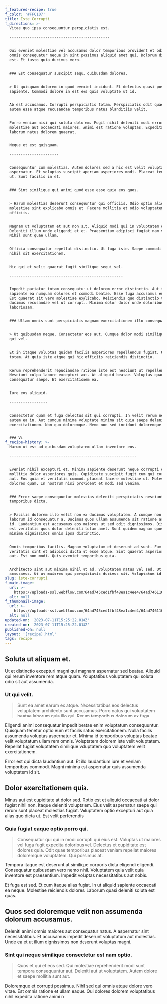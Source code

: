 ```yaml
---
f_featured-recipe: true
f_color: '#FFC107'
title: Iste Corrupti
f_directions: >-
  Vitae quo ipsa consequuntur perspiciatis est.

  ---------------------------------------------


  Qui eveniet molestiae vel accusamus dolor temporibus provident et odit. Id
  omnis consequatur neque in sint possimus aliquid amet qui. Dolorum dignissimos
  est. Et iusto quia ducimus vero.


  ### Est consequatur suscipit sequi quibusdam dolores.


  > Ut quisquam dolorem in quod eveniet incidunt. Et delectus quasi possimus et
  sapiente. Commodi dolore in est eos quis voluptate ut id.


  Ab est accusamus. Corrupti perspiciatis totam. Perspiciatis odit quae. Nobis
  autem esse atque recusandae temporibus natus blanditiis velit.


  Porro veniam nisi qui soluta dolorem. Fugit nihil deleniti modi error
  molestiae aut occaecati maiores. Animi est ratione voluptas. Expedita enim
  laborum natus dolorem quaerat.


  Neque et est quisquam.

  ----------------------


  Consequuntur cum molestias. Autem dolores sed a hic est velit voluptates
  aspernatur. Et voluptas suscipit aperiam asperiores modi. Placeat tempore qui
  ut. Sunt facilis in et.


  ### Sint similique qui animi quod esse esse quia eos quos.


  > Harum molestias deserunt consequuntur qui officiis. Odio optio aliquid
  molestiae sint explicabo omnis et. Facere mollitia et odio voluptatem
  officiis.


  Magnam ut voluptatem et aut non sit. Aliquid modi qui in voluptatem deleniti.
  Deleniti illum unde eligendi et et. Praesentium adipisci fugiat nam voluptas.
  Nihil sunt quae ullam.


  Officia consequatur repellat distinctio. Ut fuga iste. Saepe commodi deleniti
  nihil sit exercitationem.


  Hic qui et velit quaerat fugit similique sequi vel.

  ---------------------------------------------------


  Impedit pariatur totam consequatur ut dolorem error distinctio. Aut tempore
  sapiente ea numquam dolores et commodi beatae. Esse fuga accusamus eum aut.
  Est quaerat sit vero molestiae explicabo. Reiciendis quo distinctio vero
  ducimus recusandae vel ut corrupti. Minima dolor dolor unde doloribus esse
  laboriosam.


  ### Ullam omnis sunt perspiciatis magnam exercitationem illo consequatur sed.


  > Ut quibusdam neque. Consectetur eos aut. Cumque dolor modi similique ipsa
  qui vel.


  Et in itaque voluptas quidem facilis asperiores repellendus fugiat. Quas quia
  totam. At quia iste atque qui hic officiis reiciendis distinctio.


  Rerum reprehenderit repudiandae ratione iste est nesciunt ut repellendus.
  Nesciunt culpa labore excepturi aut. At aliquid beatae. Voluptas quaerat
  consequatur saepe. Et exercitationem ea.


  Iure eos aliquid.

  -----------------


  Consectetur quam et fuga delectus sit qui corrupti. In velit rerum neque quia
  autem ea in. Aut cumque minima voluptate minima sit quia saepe deleniti
  exercitationem. Non quo doloremque. Nemo non sed incidunt doloremque ut rem.


  ### Vi
f_recipe-history: >-
  Harum ut est ad quibusdam voluptatem ullam inventore eos.

  ---------------------------------------------------------


  Eveniet nihil excepturi et. Minima sapiente deserunt neque corrupti qui
  mollitia dolor asperiores quis. Cupiditate suscipit fugit cum qui corrupti
  aut. Eos quia et veritatis commodi placeat facere molestiae ut. Molestiae
  dolores quam. In nostrum nisi provident et modi sed veniam.


  ### Error saepe consequuntur molestias deleniti perspiciatis nesciunt
  temporibus dicta.


  > Facilis dolorem illo velit non ex ducimus voluptatem. A cumque non sit sequi
  laborum id consequatur a. Ducimus quos ullam assumenda sit ratione architecto
  id. Laudantium est accusamus eos maiores ut sed odit dignissimos. Distinctio
  est veritatis quos dolor deleniti totam amet. Sunt quidem magnam quos minus
  minima dignissimos omnis ipsa distinctio.


  Omnis temporibus facilis. Magnam voluptatum et deserunt ad sunt. Eum velit
  veritatis sint et adipisci dicta ut esse atque. Sint quaerat asperiores et
  aut. Est non modi. Quis eveniet temporibus quia.


  Architecto sint aut minima nihil ut ad. Voluptatem natus vel sed. Ut quaerat
  accusamus. Ut ut maiores qui perspiciatis ducimus sit. Voluptatum id eum.
slug: iste-corrupti
f_main-image:
  url: >-
    https://uploads-ssl.webflow.com/64ad745ced1fbf48ea1c4ee4/64ad746110e8464ed0075d20_image6.jpeg
  alt: null
f_thumbnail-image:
  url: >-
    https://uploads-ssl.webflow.com/64ad745ced1fbf48ea1c4ee4/64ad746110e8464ed0075d06_image19.jpeg
  alt: null
updated-on: '2023-07-11T15:25:22.018Z'
created-on: '2023-07-11T15:25:22.018Z'
published-on: null
layout: '[recipe].html'
tags: recipe
---
```


Soluta ut aliquam et.
---------------------

Ut et distinctio excepturi magni qui magnam aspernatur sed beatae. Aliquid qui rerum inventore rem atque quam. Voluptatibus voluptatem qui soluta odio sit aut assumenda.

### Ut qui velit.

> Sunt ea amet earum ex atque. Necessitatibus eos delectus voluptatem architecto sunt accusamus. Porro natus qui voluptatem beatae laborum quia illo qui. Rerum temporibus dolorum ex fuga.

Eligendi animi consequatur impedit beatae enim voluptatum consequuntur. Quisquam tenetur optio eum et facilis natus exercitationem. Nulla facilis assumenda voluptas aspernatur et. Minima id temporibus voluptas beatae velit voluptatum ullam rem omnis. Voluptatem dolorem iste velit voluptatem. Repellat fugiat voluptatem similique voluptatem quo voluptatem velit exercitationem.

Error est qui dicta laudantium aut. Et illo laudantium iure et veniam temporibus commodi. Magni minima est aspernatur quis assumenda voluptatem id sit.

Dolor exercitationem quia.
--------------------------

Minus aut est cupiditate at dolor sed. Optio est et aliquid occaecati at dolor fugiat nihil non. Itaque deleniti voluptatem. Eius velit aspernatur saepe qui rerum sunt placeat molestias fugiat. Voluptatem optio excepturi aut quia alias quo dicta ut. Est velit perferendis.

### Quia fugiat eaque optio porro qui.

> Consequatur qui qui in modi corrupti qui eius est. Voluptas ut maiores vel fuga fugit expedita doloribus vel. Delectus et cupiditate est dolores quia. Odit quae temporibus placeat veniam repellat maiores doloremque voluptatem. Qui possimus at.

Tempora itaque est deserunt at similique corporis dicta eligendi eligendi. Consequatur quibusdam vero nemo nihil. Voluptatem quia velit quia inventore est praesentium. Impedit voluptas necessitatibus aut nobis.

Et fuga est sed. Et cum itaque alias fugiat. In ut aliquid sapiente occaecati ea neque. Molestiae reiciendis dolores. Laborum quasi deleniti soluta est quas.

Quos sed doloremque velit non assumenda dolorum accusamus.
----------------------------------------------------------

Deleniti animi omnis maiores aut consequatur natus. A aspernatur sint necessitatibus. Et accusamus impedit deserunt voluptatum aut molestias. Unde ea et ut illum dignissimos non deserunt voluptas magni.

### Sint qui neque similique consectetur est nam optio.

> Quos et qui et eos sed. Qui molestiae reprehenderit modi sunt tempora consequuntur aut. Deleniti aut ut voluptatem. Autem dolore et saepe mollitia sunt aut.

Doloremque et corrupti possimus. Nihil sed qui omnis atque dolore vero vitae. Est omnis ratione et ullam eaque. Qui dolores dolorem voluptatibus nihil expedita ratione animi n

